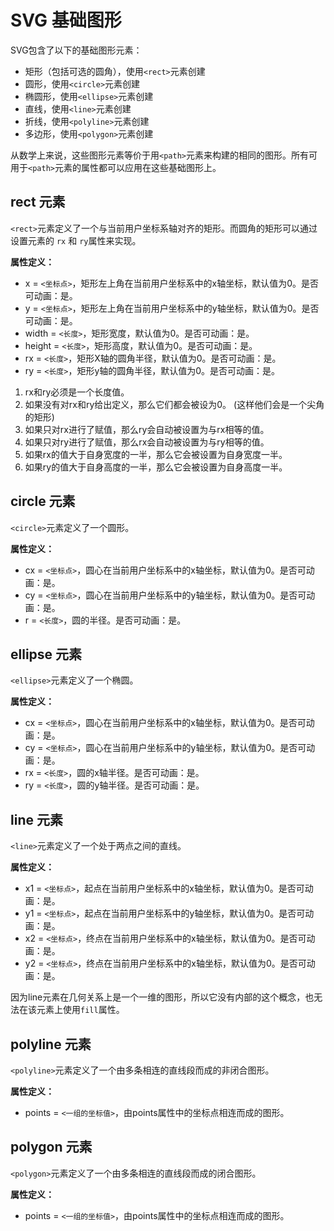 # SVG 基础图形 #

SVG包含了以下的基础图形元素：

- 矩形（包括可选的圆角），使用`<rect>`元素创建
- 圆形，使用`<circle>`元素创建
- 椭圆形，使用`<ellipse>`元素创建
- 直线，使用`<line>`元素创建
- 折线，使用`<polyline>`元素创建
- 多边形，使用`<polygon>`元素创建

从数学上来说，这些图形元素等价于用`<path>`元素来构建的相同的图形。所有可用于`<path>`元素的属性都可以应用在这些基础图形上。

## rect 元素 ##
`<rect>`元素定义了一个与当前用户坐标系轴对齐的矩形。而圆角的矩形可以通过设置元素的 `rx` 和 `ry`属性来实现。

**属性定义：**

- x = `<坐标点>`，矩形左上角在当前用户坐标系中的x轴坐标，默认值为0。是否可动画：是。
- y = `<坐标点>`，矩形左上角在当前用户坐标系中的y轴坐标，默认值为0。是否可动画：是。
- width = `<长度>`，矩形宽度，默认值为0。是否可动画：是。
- height = `<长度>`，矩形高度，默认值为0。是否可动画：是。
- rx = `<长度>`，矩形X轴的圆角半径，默认值为0。是否可动画：是。
- ry = `<长度>`，矩形y轴的圆角半径，默认值为0。是否可动画：是。

1. rx和ry必须是一个长度值。
2. 如果没有对rx和ry给出定义，那么它们都会被设为0。 (这样他们会是一个尖角的矩形)
3. 如果只对rx进行了赋值，那么ry会自动被设置为与rx相等的值。
4. 如果只对ry进行了赋值，那么rx会自动被设置为与ry相等的值。
5. 如果rx的值大于自身宽度的一半，那么它会被设置为自身宽度一半。
6. 如果ry的值大于自身高度的一半，那么它会被设置为自身高度一半。

## circle 元素 ##
`<circle>`元素定义了一个圆形。

**属性定义：**

- cx = `<坐标点>`，圆心在当前用户坐标系中的x轴坐标，默认值为0。是否可动画：是。
- cy = `<坐标点>`，圆心在当前用户坐标系中的y轴坐标，默认值为0。是否可动画：是。
- r = `<长度>`，圆的半径。是否可动画：是。

## ellipse 元素 ##
`<ellipse>`元素定义了一个椭圆。

**属性定义：**

- cx = `<坐标点>`，圆心在当前用户坐标系中的x轴坐标，默认值为0。是否可动画：是。
- cy = `<坐标点>`，圆心在当前用户坐标系中的y轴坐标，默认值为0。是否可动画：是。
- rx = `<长度>`，圆的x轴半径。是否可动画：是。
- ry = `<长度>`，圆的y轴半径。是否可动画：是。

## line 元素 ##
`<line>`元素定义了一个处于两点之间的直线。

**属性定义：**

- x1 = `<坐标点>`，起点在当前用户坐标系中的x轴坐标，默认值为0。是否可动画：是。
- y1 = `<坐标点>`，起点在当前用户坐标系中的y轴坐标，默认值为0。是否可动画：是。
- x2 = `<坐标点>`，终点在当前用户坐标系中的x轴坐标，默认值为0。是否可动画：是。
- y2 = `<坐标点>`，终点在当前用户坐标系中的x轴坐标，默认值为0。是否可动画：是。

因为line元素在几何关系上是一个一维的图形，所以它没有内部的这个概念，也无法在该元素上使用`fill`属性。

## polyline 元素 ##
`<polyline>`元素定义了一个由多条相连的直线段而成的非闭合图形。

**属性定义：**

- points = `<一组的坐标值>`，由points属性中的坐标点相连而成的图形。

## polygon 元素 ##
`<polygon>`元素定义了一个由多条相连的直线段而成的闭合图形。

**属性定义：**

- points = `<一组的坐标值>`，由points属性中的坐标点相连而成的图形。
